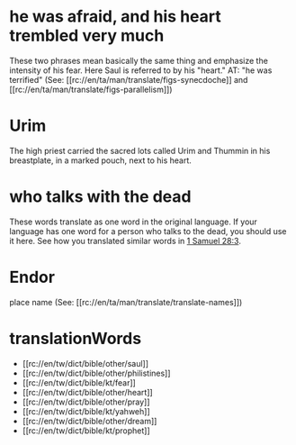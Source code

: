 # he was afraid, and his heart trembled very much

These two phrases mean basically the same thing and emphasize the intensity of his fear. Here Saul is referred to by his "heart." AT: "he was terrified" (See: [[rc://en/ta/man/translate/figs-synecdoche]] and [[rc://en/ta/man/translate/figs-parallelism]])

# Urim

The high priest carried the sacred lots called Urim and Thummin in his breastplate, in a marked pouch, next to his heart.

# who talks with the dead

These words translate as one word in the original language. If your language has one word for a person who talks to the dead, you should use it here. See how you translated similar words in [1 Samuel 28:3](./03.md).

# Endor

place name (See: [[rc://en/ta/man/translate/translate-names]])

# translationWords

* [[rc://en/tw/dict/bible/other/saul]]
* [[rc://en/tw/dict/bible/other/philistines]]
* [[rc://en/tw/dict/bible/kt/fear]]
* [[rc://en/tw/dict/bible/other/heart]]
* [[rc://en/tw/dict/bible/other/pray]]
* [[rc://en/tw/dict/bible/kt/yahweh]]
* [[rc://en/tw/dict/bible/other/dream]]
* [[rc://en/tw/dict/bible/kt/prophet]]
